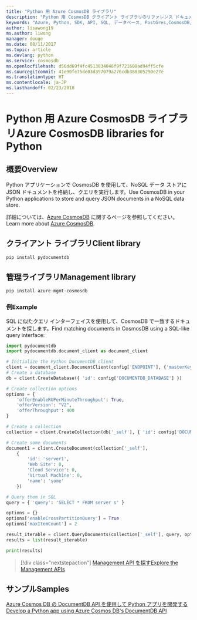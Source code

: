 ```yaml
---
title: "Python 用 Azure CosmosDB ライブラリ"
description: "Python 用 CosmosDB クライアント ライブラリのリファレンス ドキュメント"
keywords: "Azure, Python, SDK, API, SQL, データベース, PostGres,CosmosDB, NoSQL"
author: lisawong19
ms.author: liwong
manager: douge
ms.date: 08/11/2017
ms.topic: article
ms.devlang: python
ms.service: cosmosdb
ms.openlocfilehash: d56dd69f4fc4513034046f9f721608ad94ff5cfe
ms.sourcegitcommit: 41e90fe75de03d397079a276cdb388305290e27e
ms.translationtype: HT
ms.contentlocale: ja-JP
ms.lasthandoff: 02/23/2018
---
```

# <a name="azure-cosmosdb-libraries-for-python"></a><span data-ttu-id="cdd55-104">Python 用 Azure CosmosDB ライブラリ</span><span class="sxs-lookup"><span data-stu-id="cdd55-104">Azure CosmosDB libraries for Python</span></span>

## <a name="overview"></a><span data-ttu-id="cdd55-105">概要</span><span class="sxs-lookup"><span data-stu-id="cdd55-105">Overview</span></span>

<span data-ttu-id="cdd55-106">Python アプリケーションで CosmosDB を使用して、NoSQL データ ストアに JSON ドキュメントを格納し、クエリを実行します。</span><span class="sxs-lookup"><span data-stu-id="cdd55-106">Use CosmosDB in your Python applications to store and query JSON documents in a NoSQL data store.</span></span>

<span data-ttu-id="cdd55-107">詳細については、[Azure CosmosDB](https://docs.microsoft.com/azure/cosmos-db/introduction) に関するページを参照してください。</span><span class="sxs-lookup"><span data-stu-id="cdd55-107">Learn more about [Azure CosmosDB](https://docs.microsoft.com/azure/cosmos-db/introduction).</span></span>

## <a name="client-library"></a><span data-ttu-id="cdd55-108">クライアント ライブラリ</span><span class="sxs-lookup"><span data-stu-id="cdd55-108">Client library</span></span>
 ```bash
pip install pydocumentdb
 ```

## <a name="management-library"></a><span data-ttu-id="cdd55-109">管理ライブラリ</span><span class="sxs-lookup"><span data-stu-id="cdd55-109">Management library</span></span>
```bash
pip install azure-mgmt-cosmosdb
```

### <a name="example"></a><span data-ttu-id="cdd55-110">例</span><span class="sxs-lookup"><span data-stu-id="cdd55-110">Example</span></span>

<span data-ttu-id="cdd55-111">SQL に似たクエリ インターフェイスを使用して、CosmosDB で一致するドキュメントを探します。</span><span class="sxs-lookup"><span data-stu-id="cdd55-111">Find matching documents in CosmosDB using a SQL-like query interface:</span></span>

```python
import pydocumentdb
import pydocumentdb.document_client as document_client

# Initialize the Python DocumentDB client
client = document_client.DocumentClient(config['ENDPOINT'], {'masterKey': config['MASTERKEY']})
# Create a database
db = client.CreateDatabase({ 'id': config['DOCUMENTDB_DATABASE'] })

# Create collection options
options = {
    'offerEnableRUPerMinuteThroughput': True,
    'offerVersion': "V2",
    'offerThroughput': 400
}

# Create a collection
collection = client.CreateCollection(db['_self'], { 'id': config['DOCUMENTDB_COLLECTION'] }, options)

# Create some documents
document1 = client.CreateDocument(collection['_self'],
    { 
        'id': 'server1',
        'Web Site': 0,
        'Cloud Service': 0,
        'Virtual Machine': 0,
        'name': 'some' 
    })

# Query them in SQL
query = { 'query': 'SELECT * FROM server s' }    

options = {} 
options['enableCrossPartitionQuery'] = True
options['maxItemCount'] = 2

result_iterable = client.QueryDocuments(collection['_self'], query, options)
results = list(result_iterable)

print(results)
```
> [!div class="nextstepaction"]
> [<span data-ttu-id="cdd55-112">Management API を探す</span><span class="sxs-lookup"><span data-stu-id="cdd55-112">Explore the Management APIs</span></span>](/python/api/overview/azure/cosmosdb/management)

## <a name="samples"></a><span data-ttu-id="cdd55-113">サンプル</span><span class="sxs-lookup"><span data-stu-id="cdd55-113">Samples</span></span>

[<span data-ttu-id="cdd55-114">Azure Cosmos DB の DocumentDB API を使用して Python アプリを開発する</span><span class="sxs-lookup"><span data-stu-id="cdd55-114">Develop a Python app using Azure Cosmos DB's DocumentDB API</span></span>](https://azure.microsoft.com/resources/samples/azure-cosmos-db-documentdb-python-getting-started/)



